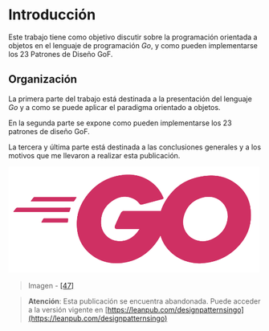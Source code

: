 # Introducción

Este trabajo tiene como objetivo discutir sobre la programación orientada a objetos en el lenguaje de programación _Go_, y como pueden implementarse los 23 Patrones de Diseño GoF.

## Organización

La primera parte del trabajo está destinada a la presentación del lenguaje _Go_ y a como se puede aplicar el paradigma orientado a objetos.

En la segunda parte se expone como pueden implementarse los 23 patrones de diseño GoF.

La tercera y última parte está destinada a las conclusiones generales y a los motivos que me llevaron a realizar esta publicación.

![](.gitbook/assets/gologofuchsia.png)

> Imagen - [\[47\]](recursos.md)

> **Atención**: Esta publicación se encuentra abandonada. Puede acceder a la versión vigente en [https://leanpub.com/designpatternsingo](https://leanpub.com/designpatternsingo)

